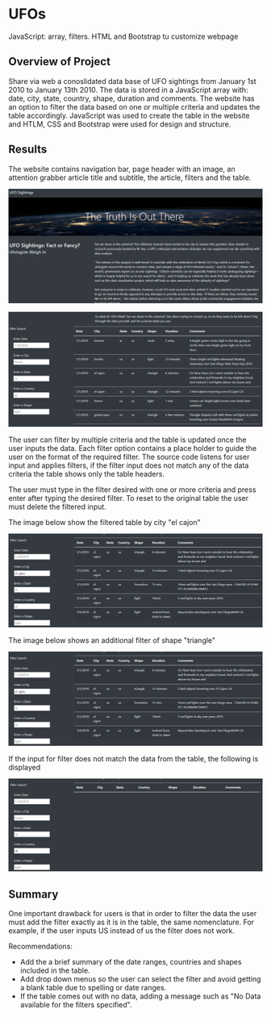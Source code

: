 # UFOs
JavaScript: array, filters. HTML and Bootstrap tu customize webpage
## Overview of Project
Share via web a conoslidated data base of UFO sightings from January 1st 2010 to January 13th 2010. The data is stored in a JavaScript array with: date, city, state, country, shape, duration and comments. The website has an option to filter the data based on one or multiple criteria and updates the table accordingly.
JavaScript was used to create the table in the website and HTLM, CSS and Bootstrap were used for design and structure. 
## Results
The website contains navigation bar, page header with an image, an attention grabber article title and subtitle, the article, filters and the table. 

![Top Page](https://github.com/Jimena-QM/UFOs/blob/main/resources/TopPage.png)

![Bottom Page](https://github.com/Jimena-QM/UFOs/blob/main/resources/BottomPage.png)

The user can filter by multiple criteria and the table is updated once the user inputs the data. Each filter option contains a place holder to guide the user on the format of the required filter. The source code listens for user input and applies filters, if the filter input does not match any of the data criteria the table shows only the table headers. 

The user must type in the filter desired with one or more criteria and press enter after typing the desired filter. To reset to the original table the user must delete the filtered input. 

The image below show the filtered table by city "el cajon"

![One Filter](https://github.com/Jimena-QM/UFOs/blob/main/resources/OneFilter.png)

The image below shows an additional filter of shape "triangle"

![Two Filter](https://github.com/Jimena-QM/UFOs/blob/main/resources/OneFilter.png)

If the input for filter does not match the data from the table, the following is displayed

![No Match Filter](https://github.com/Jimena-QM/UFOs/blob/main/resources/FilteredDataNotInTable.png)

## Summary
One important drawback for users is that in order to filter the data the user must add the filter exactly as it is in the table, the same nomenclature. For example, if the user inputs US instead of us the filter does not work. 

Recommendations: 
- Add the a brief summary of the date ranges, countries and shapes included in the table.
- Add drop down menus so the user can select the filter and avoid getting a blank table due to spelling or date ranges. 
- If the table comes out with no data, adding a message such as "No Data available for the filters specified". 

